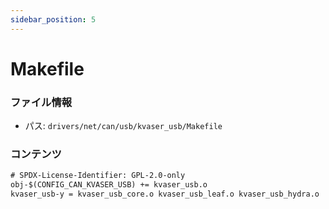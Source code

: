 ```yaml
---
sidebar_position: 5
---
```

# Makefile

### ファイル情報

- パス: `drivers/net/can/usb/kvaser_usb/Makefile`

### コンテンツ

```txt
# SPDX-License-Identifier: GPL-2.0-only
obj-$(CONFIG_CAN_KVASER_USB) += kvaser_usb.o
kvaser_usb-y = kvaser_usb_core.o kvaser_usb_leaf.o kvaser_usb_hydra.o

```
